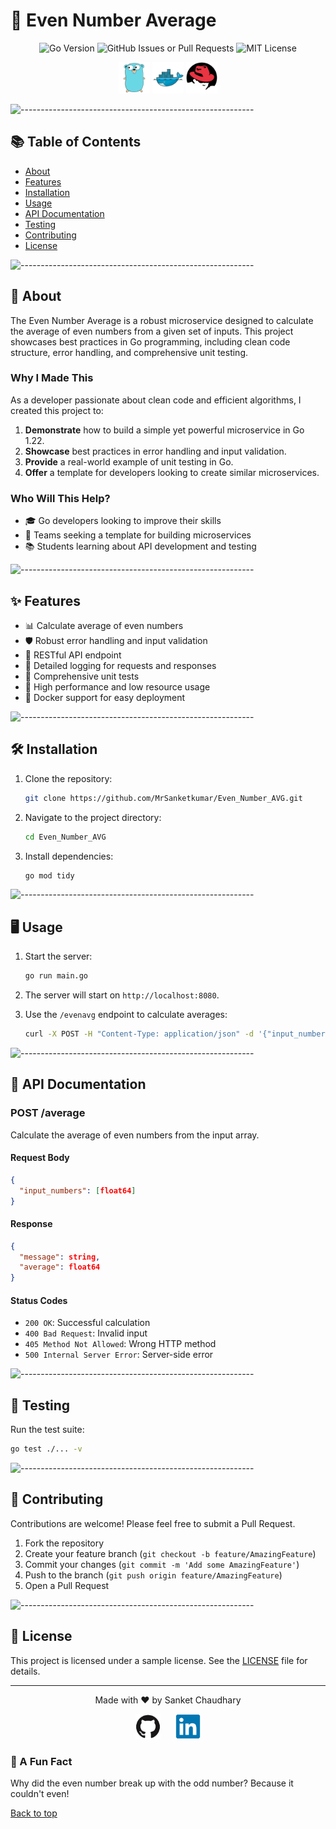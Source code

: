 # 🧮 Even Number Average

<div align="center">

![Go Version](https://img.shields.io/github/go-mod/go-version/MrSanketKumar/Even_Number_AVG)
![GitHub Issues or Pull Requests](https://img.shields.io/github/issues-pr/MrSanketKumar/Even_Number_AVG)
![MIT License](https://img.shields.io/github/license/MrSanketKumar/Even_Number_AVG)


<img src="https://raw.githubusercontent.com/devicons/devicon/master/icons/go/go-original.svg" alt="Go" width="50" height="50"/>
<img src="https://raw.githubusercontent.com/devicons/devicon/master/icons/docker/docker-original.svg" alt="Docker" width="50" height="50"/>
<img src="https://raw.githubusercontent.com/devicons/devicon/master/icons/redhat/redhat-original.svg" alt="Red Hat" width="50" height="50"/>
</div>

![----------------------------------------------------------](https://raw.githubusercontent.com/andreasbm/readme/master/assets/lines/rainbow.png)

## 📚 Table of Contents

- [About](#-about)
- [Features](#-features)
- [Installation](#-installation)
- [Usage](#-usage)
- [API Documentation](#-api-documentation)
- [Testing](#-testing)
- [Contributing](#-contributing)
- [License](#-license)

![----------------------------------------------------------](https://raw.githubusercontent.com/andreasbm/readme/master/assets/lines/rainbow.png)

## 🚀 About

The Even Number Average is a robust microservice designed to calculate the average of even numbers from a given set of inputs. This project showcases best practices in Go programming, including clean code structure, error handling, and comprehensive unit testing.

### Why I Made This

As a developer passionate about clean code and efficient algorithms, I created this project to:

1. **Demonstrate** how to build a simple yet powerful microservice in Go 1.22.
2. **Showcase** best practices in error handling and input validation.
3. **Provide** a real-world example of unit testing in Go.
4. **Offer** a template for developers looking to create similar microservices.

### Who Will This Help?

- 🎓 Go developers looking to improve their skills
- 💼 Teams seeking a template for building microservices
- 📚 Students learning about API development and testing

![----------------------------------------------------------](https://raw.githubusercontent.com/andreasbm/readme/master/assets/lines/rainbow.png)

## ✨ Features

- 📊 Calculate average of even numbers
- 🛡️ Robust error handling and input validation
- 🔄 RESTful API endpoint
- 📝 Detailed logging for requests and responses
- 🧪 Comprehensive unit tests
- 🎯 High performance and low resource usage
- 🐳 Docker support for easy deployment

![----------------------------------------------------------](https://raw.githubusercontent.com/andreasbm/readme/master/assets/lines/rainbow.png)

## 🛠️ Installation

1. Clone the repository:
   ```bash
   git clone https://github.com/MrSanketkumar/Even_Number_AVG.git
   ```

2. Navigate to the project directory:
   ```bash
   cd Even_Number_AVG
   ```

3. Install dependencies:
   ```bash
   go mod tidy
   ```

![----------------------------------------------------------](https://raw.githubusercontent.com/andreasbm/readme/master/assets/lines/rainbow.png)

## 🖥️ Usage

1. Start the server:
   ```bash
   go run main.go
   ```

2. The server will start on `http://localhost:8080`.

3. Use the `/evenavg` endpoint to calculate averages:
   ```bash
   curl -X POST -H "Content-Type: application/json" -d '{"input_numbers": [1, 2, 3, 4, 5, 6]}' http://localhost:8080/evenavg
   ```

![----------------------------------------------------------](https://raw.githubusercontent.com/andreasbm/readme/master/assets/lines/rainbow.png)

## 📘 API Documentation

### POST /average

Calculate the average of even numbers from the input array.

#### Request Body

```json
{
  "input_numbers": [float64]
}
```

#### Response

```json
{
  "message": string,
  "average": float64
}
```

#### Status Codes

- `200 OK`: Successful calculation
- `400 Bad Request`: Invalid input
- `405 Method Not Allowed`: Wrong HTTP method
- `500 Internal Server Error`: Server-side error

![----------------------------------------------------------](https://raw.githubusercontent.com/andreasbm/readme/master/assets/lines/rainbow.png)

## 🧪 Testing

Run the test suite:

```bash
go test ./... -v
```

![----------------------------------------------------------](https://raw.githubusercontent.com/andreasbm/readme/master/assets/lines/rainbow.png)

## 🤝 Contributing

Contributions are welcome! Please feel free to submit a Pull Request.

1. Fork the repository
2. Create your feature branch (`git checkout -b feature/AmazingFeature`)
3. Commit your changes (`git commit -m 'Add some AmazingFeature'`)
4. Push to the branch (`git push origin feature/AmazingFeature`)
5. Open a Pull Request

![----------------------------------------------------------](https://raw.githubusercontent.com/andreasbm/readme/master/assets/lines/rainbow.png)

## 📄 License

This project is licensed under a sample license. See the [LICENSE](LICENSE) file for details.

---

<div align="center">
<p>Made with ❤️ by Sanket Chaudhary </p>
<p>
  <a href="https://github.com/MrSanketkumar" target="_blank" style="text-decoration:none;margin-right:20px;">
    <img src="https://raw.githubusercontent.com/devicons/devicon/master/icons/github/github-original.svg" width="40" height="40" alt="GitHub">
  </a>
  <a href="https://www.linkedin.com/in/sanketChaudhary/" target="_blank" style="text-decoration:none;">
    <img src="https://raw.githubusercontent.com/devicons/devicon/master/icons/linkedin/linkedin-original.svg" width="40" height="40" alt="LinkedIn">
  </a>
</p>
</div>

### 🌟 A Fun Fact

Why did the even number break up with the odd number? Because it couldn't even!

[Back to top](#top)

